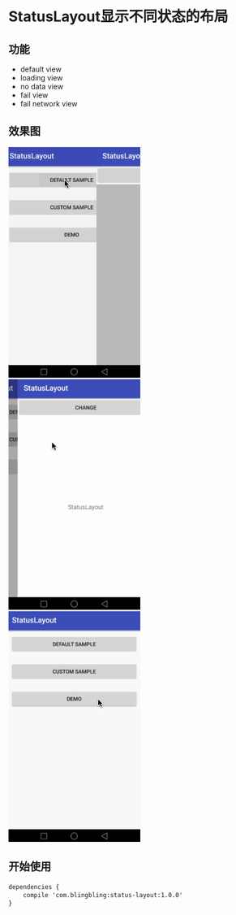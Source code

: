 # StatusLayout显示不同状态的布局

## 功能
- default view
- loading view
- no data view
- fail view
- fail network view

## 效果图
![default](https://github.com/1109993488/StatusLayout/blob/master/img/use_default.gif)
![custom](https://github.com/1109993488/StatusLayout/blob/master/img/use_custom.gif)
![demo](https://github.com/1109993488/StatusLayout/blob/master/img/use_demo.gif)

## 开始使用
```
dependencies {
    compile 'com.blingbling:status-layout:1.0.0'
}
```
